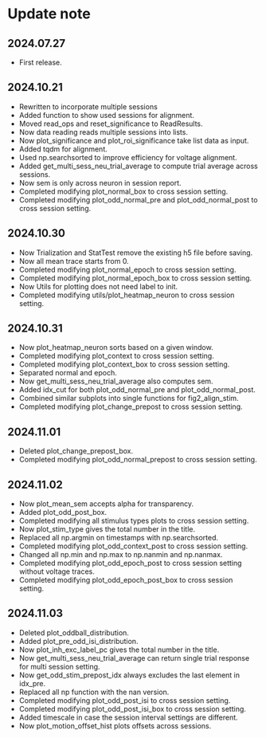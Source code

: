 
# Update note

## 2024.07.27
- First release.

## 2024.10.21
- Rewritten to incorporate multiple sessions
- Added function to show used sessions for alignment.
- Moved read_ops and reset_significance to ReadResults.
- Now data reading reads multiple sessions into lists.
- Now plot_significance and plot_roi_significance take list data as input.
- Added tqdm for alignment.
- Used np.searchsorted to improve efficiency for voltage alignment.
- Added get_multi_sess_neu_trial_average to compute trial average across sessions.
- Now sem is only across neuron in session report.
- Completed modifying plot_normal_box to cross session setting.
- Completed modifying plot_odd_normal_pre and plot_odd_normal_post to cross session setting.

## 2024.10.30
- Now Trialization and StatTest remove the existing h5 file before saving.
- Now all mean trace starts from 0.
- Completed modifying plot_normal_epoch to cross session setting.
- Completed modifying plot_normal_epoch_box to cross session setting.
- Now Utils for plotting does not need label to init.
- Completed modifying utils/plot_heatmap_neuron to cross session setting.

## 2024.10.31
- Now plot_heatmap_neuron sorts based on a given window.
- Completed modifying plot_context to cross session setting.
- Completed modifying plot_context_box to cross session setting.
- Separated normal and epoch.
- Now get_multi_sess_neu_trial_average also computes sem.
- Added idx_cut for both plot_odd_normal_pre and plot_odd_normal_post.
- Combined similar subplots into single functions for fig2_align_stim.
- Completed modifying plot_change_prepost to cross session setting.

## 2024.11.01
- Deleted plot_change_prepost_box.
- Completed modifying plot_odd_normal_prepost to cross session setting.

## 2024.11.02
- Now plot_mean_sem accepts alpha for transparency.
- Added plot_odd_post_box.
- Completed modifying all stimulus types plots to cross session setting.
- Now plot_stim_type gives the total number in the title.
- Replaced all np.argmin on timestamps with np.searchsorted.
- Completed modifying plot_odd_context_post to cross session setting.
- Changed all np.min and np.max to np.nanmin and np.nanmax.
- Completed modifying plot_odd_epoch_post to cross session setting without voltage traces.
- Completed modifying plot_odd_epoch_post_box to cross session setting.

## 2024.11.03
- Deleted plot_oddball_distribution.
- Added plot_pre_odd_isi_distribution.
- Now plot_inh_exc_label_pc gives the total number in the title.
- Now get_multi_sess_neu_trial_average can return single trial response for multi session setting.
- Now get_odd_stim_prepost_idx always excludes the last element in idx_pre.
- Replaced all np function with the nan version.
- Completed modifying plot_odd_post_isi to cross session setting.
- Completed modifying plot_odd_post_isi_box to cross session setting.
- Added timescale in case the session interval settings are different.
- Now plot_motion_offset_hist plots offsets across sessions.

